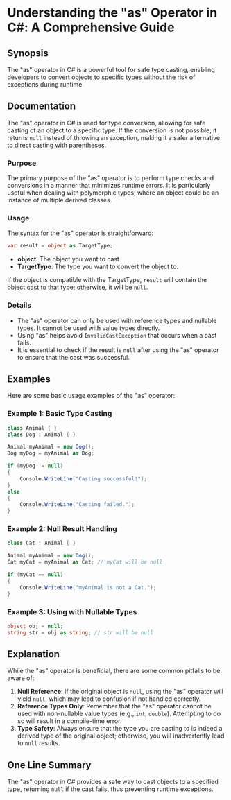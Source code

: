 <!--
Meta Description: # Understanding the "as" Operator in C#: A Comprehensive Guide ## Synopsis The "as" operator in C# is a powerful tool for safe type casting, enabling ...
Meta Keywords: null, operator, type, object, types
-->

# Understanding the "as" Operator in C#: A Comprehensive Guide

## Synopsis
The "as" operator in C# is a powerful tool for safe type casting, enabling developers to convert objects to specific types without the risk of exceptions during runtime.

## Documentation
The "as" operator in C# is used for type conversion, allowing for safe casting of an object to a specific type. If the conversion is not possible, it returns `null` instead of throwing an exception, making it a safer alternative to direct casting with parentheses.

### Purpose
The primary purpose of the "as" operator is to perform type checks and conversions in a manner that minimizes runtime errors. It is particularly useful when dealing with polymorphic types, where an object could be an instance of multiple derived classes.

### Usage
The syntax for the "as" operator is straightforward:

```csharp
var result = object as TargetType;
```

- **object**: The object you want to cast.
- **TargetType**: The type you want to convert the object to.

If the object is compatible with the TargetType, `result` will contain the object cast to that type; otherwise, it will be `null`.

### Details
- The "as" operator can only be used with reference types and nullable types. It cannot be used with value types directly.
- Using "as" helps avoid `InvalidCastException` that occurs when a cast fails.
- It is essential to check if the result is `null` after using the "as" operator to ensure that the cast was successful.

## Examples
Here are some basic usage examples of the "as" operator:

### Example 1: Basic Type Casting
```csharp
class Animal { }
class Dog : Animal { }

Animal myAnimal = new Dog();
Dog myDog = myAnimal as Dog;

if (myDog != null)
{
    Console.WriteLine("Casting successful!");
}
else
{
    Console.WriteLine("Casting failed.");
}
```

### Example 2: Null Result Handling
```csharp
class Cat : Animal { }

Animal myAnimal = new Dog();
Cat myCat = myAnimal as Cat; // myCat will be null

if (myCat == null)
{
    Console.WriteLine("myAnimal is not a Cat.");
}
```

### Example 3: Using with Nullable Types
```csharp
object obj = null;
string str = obj as string; // str will be null
```

## Explanation
While the "as" operator is beneficial, there are some common pitfalls to be aware of:

1. **Null Reference**: If the original object is `null`, using the "as" operator will yield `null`, which may lead to confusion if not handled correctly.
2. **Reference Types Only**: Remember that the "as" operator cannot be used with non-nullable value types (e.g., `int`, `double`). Attempting to do so will result in a compile-time error.
3. **Type Safety**: Always ensure that the type you are casting to is indeed a derived type of the original object; otherwise, you will inadvertently lead to `null` results.

## One Line Summary
The "as" operator in C# provides a safe way to cast objects to a specified type, returning `null` if the cast fails, thus preventing runtime exceptions.